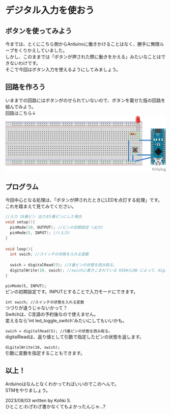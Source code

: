 # デジタル入力を使おう
## ボタンを使ってみよう
今までは、とくにこちら側からArduinoに働きかけることはなく、勝手に無限ループをくりかえしていました。  
しかし、このままでは「ボタンが押された際に動きをかえる」みたいなことはできないわけです。  
そこで今回はボタン入力を使えるようにしてみましょう。  

## 回路を作ろう
いままでの回路にはボタンがのせられていないので、ボタンを載せた版の回路を組んでみよう。  
回路はこちら↓
![ボタンとLED回路](pic/4_1.png)  


## プログラム
今回中心となる処理は、「ボタンが押されたときにLEDを点灯する処理」です。  
これを踏まえて見てみてください。

```C
//入力 10番ピン 出力を5番ピンにした場合
void setup(){
  pinMode(10, OUTPUT); //ピンの初期設定 (出力)
  pinMode(5, INPUT); //(入力)
}
  
void loop(){
  int swich; //スイッチの状態を入れる変数
  
  swich = digitalRead(5); //5番ピンの状態を読み取る。
  digitalWrite(10, swich); //swichに書きこまれている HIGH/LOW によって、digitalWrite()が動作する。  
}
```

`pinMode(5, INPUT); `  
ピンの初期設定です。INPUTとすることで入力モードにできます。  

`int swich; //スイッチの状態を入れる変数`  
つづりが違うじゃないかって？  
Switchは、C言語の予約後なので使えません。  
変えるなら'int led_toggle_switch'みたいにしてもいいかも。

`swich = digitalRead(5); //5番ピンの状態を読み取る。`  
digitalReadは、返り値として引数で指定したピンの状態を返します。  

`digitalWrite(10, swich);`  
引数に変数を指定することもできます。

## 以上！
Arduinoはなんとなくわかってればいいのでこのへんで。  
STMをやりましょう。

2023/08/03 written by Kohki S.  
ひとこと:わざわざ書かなくてもよかったんじゃ...?